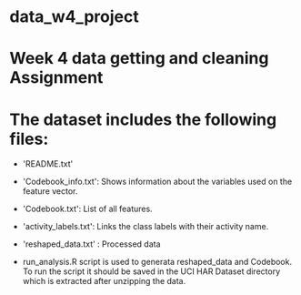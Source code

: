 # data_w4_project
Week 4 data getting and cleaning Assignment 
==================================================================

The dataset includes the following files:
=========================================

- 'README.txt'

- 'Codebook_info.txt': Shows information about the variables used on the feature vector.

- 'Codebook.txt': List of all features.

- 'activity_labels.txt': Links the class labels with their activity name.

- 'reshaped_data.txt' : Processed data

- run_analysis.R script is used to generata reshaped_data and Codebook.
To run the script it should be saved in the UCI HAR Dataset directory which is extracted after unzipping the data.

